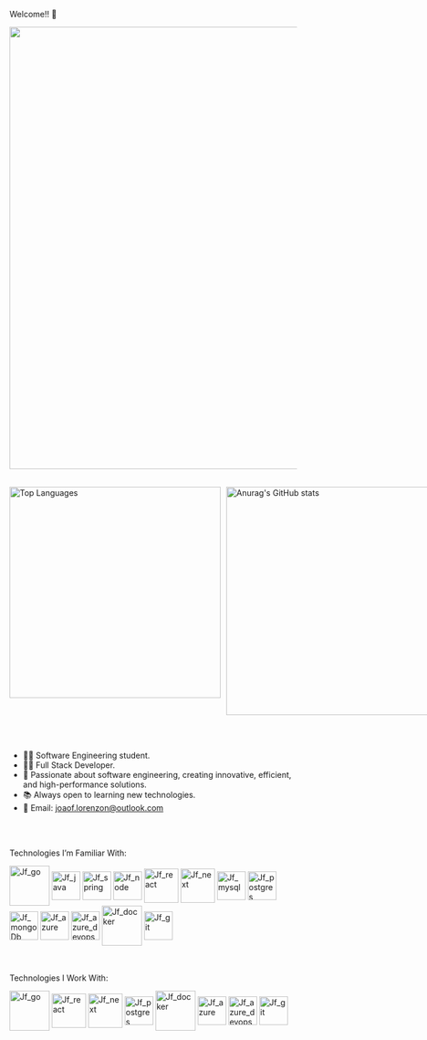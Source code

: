  Welcome!! 👋<br>

<img src="https://user-images.githubusercontent.com/74038190/225813708-98b745f2-7d22-48cf-9150-083f1b00d6c9.gif" width="775">
<br><br>

<p style="display: flex; gap: 10px;">
  <img src="https://github-readme-stats.vercel.app/api/top-langs/?username=JoaoFelipe76&layout=compact" width="370" alt="Top Languages">
  <a href="https://github.com/anuraghazra/github-readme-stats">
    <img src="https://github-readme-stats.vercel.app/api?username=JoaoFelipe76&rank_icon=github" width="400" alt="Anurag's GitHub stats">
  </a>
</p>





<br>
<br>

- 🧑‍💻 Software Engineering student.
- 🧑‍💻 Full Stack Developer.
- 🧠 Passionate about software engineering, creating innovative, efficient, and high-performance solutions.
- 📚 Always open to learning new technologies.
- 🤝 Email: joaof.lorenzon@outlook.com
  
<br>

<div style="display: inline_block"><br>

Technologies I’m Familiar With:

 <img align="center" alt="Jf_go" height="70" width="70" src="https://cdn.jsdelivr.net/gh/devicons/devicon@latest/icons/go/go-original-wordmark.svg" /> 
 <img align="center" alt="Jf_java" height="50" width="50" src="https://cdn.jsdelivr.net/gh/devicons/devicon@latest/icons/java/java-original.svg" /> 
 <img align="center" alt="Jf_spring" height="50" width="50" src="https://cdn.jsdelivr.net/gh/devicons/devicon@latest/icons/spring/spring-original.svg" /> 
 <img align="center" alt="Jf_node" height="50" width="50" src="https://cdn.jsdelivr.net/gh/devicons/devicon@latest/icons/nodejs/nodejs-original-wordmark.svg" />
 <img align="center" alt="Jf_react" height="60" width="60" src="https://cdn.jsdelivr.net/gh/devicons/devicon@latest/icons/react/react-original.svg" /> 
 <img align="center" alt="Jf_next" height="60" width="60" src="https://cdn.jsdelivr.net/gh/devicons/devicon@latest/icons/nextjs/nextjs-original.svg" />
 <img align="center" alt="Jf_mysql" height="50" width="50" src="https://cdn.jsdelivr.net/gh/devicons/devicon@latest/icons/mysql/mysql-original.svg" /> 
 <img align="center" alt="Jf_postgres" height="50" width="50" src="https://cdn.jsdelivr.net/gh/devicons/devicon@latest/icons/postgresql/postgresql-original.svg" />
 <img align="center" alt="Jf_mongoDb" height="50" width="50" src="https://cdn.jsdelivr.net/gh/devicons/devicon@latest/icons/mongodb/mongodb-original-wordmark.svg"  /> 
 <img align="center" alt="Jf_azure" height="50" width="50" src="https://cdn.jsdelivr.net/gh/devicons/devicon@latest/icons/azure/azure-original.svg" /> 
 <img align="center" alt="Jf_azure_devops" height="50" width="50" src="https://cdn.jsdelivr.net/gh/devicons/devicon@latest/icons/azuredevops/azuredevops-original.svg" />
 <img align="center" alt="Jf_docker" height="70" width="70" src="https://cdn.jsdelivr.net/gh/devicons/devicon@latest/icons/docker/docker-original.svg" />
 <img align="center" alt="Jf_git" height="50" width="50" src="https://cdn.jsdelivr.net/gh/devicons/devicon@latest/icons/git/git-original.svg" />
 

</div>

<br>


<div style="display: inline_block"><br>

Technologies I Work With:

 <img align="center" alt="Jf_go" height="70" width="70" src="https://cdn.jsdelivr.net/gh/devicons/devicon@latest/icons/go/go-original-wordmark.svg" /> 
 <img align="center" alt="Jf_react" height="60" width="60" src="https://cdn.jsdelivr.net/gh/devicons/devicon@latest/icons/react/react-original.svg" />
 <img align="center" alt="Jf_next" height="60" width="60" src="https://cdn.jsdelivr.net/gh/devicons/devicon@latest/icons/nextjs/nextjs-original.svg" />
 <img align="center" alt="Jf_postgres" height="50" width="50" src="https://cdn.jsdelivr.net/gh/devicons/devicon@latest/icons/postgresql/postgresql-original.svg" />
 <img align="center" alt="Jf_docker" height="70" width="70" src="https://cdn.jsdelivr.net/gh/devicons/devicon@latest/icons/docker/docker-original.svg" />
 <img align="center" alt="Jf_azure" height="50" width="50" src="https://cdn.jsdelivr.net/gh/devicons/devicon@latest/icons/azure/azure-original.svg" />
 <img align="center" alt="Jf_azure_devops" height="50" width="50" src="https://cdn.jsdelivr.net/gh/devicons/devicon@latest/icons/azuredevops/azuredevops-original.svg" />
 <img align="center" alt="Jf_git" height="50" width="50" src="https://cdn.jsdelivr.net/gh/devicons/devicon@latest/icons/git/git-original.svg" />
 

</div>

##
